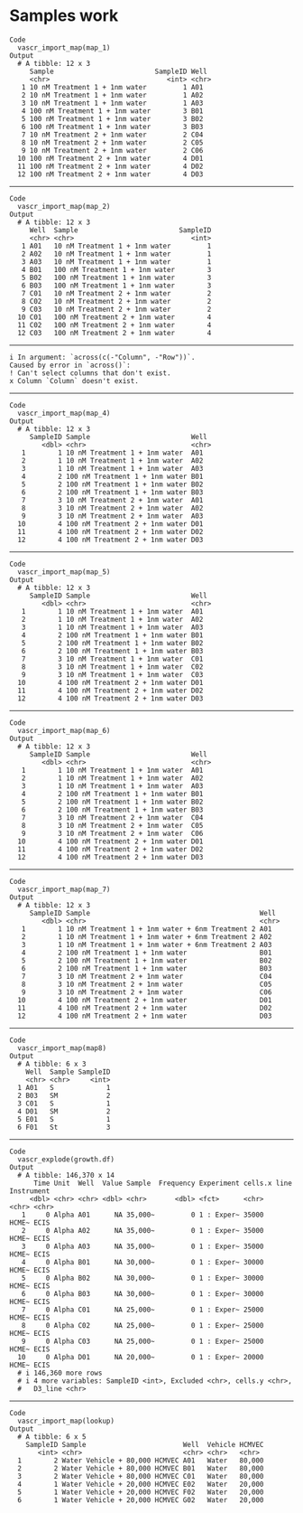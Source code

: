 # Samples work

    Code
      vascr_import_map(map_1)
    Output
      # A tibble: 12 x 3
         Sample                         SampleID Well 
         <chr>                             <int> <chr>
       1 10 nM Treatment 1 + 1nm water         1 A01  
       2 10 nM Treatment 1 + 1nm water         1 A02  
       3 10 nM Treatment 1 + 1nm water         1 A03  
       4 100 nM Treatment 1 + 1nm water        3 B01  
       5 100 nM Treatment 1 + 1nm water        3 B02  
       6 100 nM Treatment 1 + 1nm water        3 B03  
       7 10 nM Treatment 2 + 1nm water         2 C04  
       8 10 nM Treatment 2 + 1nm water         2 C05  
       9 10 nM Treatment 2 + 1nm water         2 C06  
      10 100 nM Treatment 2 + 1nm water        4 D01  
      11 100 nM Treatment 2 + 1nm water        4 D02  
      12 100 nM Treatment 2 + 1nm water        4 D03  

---

    Code
      vascr_import_map(map_2)
    Output
      # A tibble: 12 x 3
         Well  Sample                         SampleID
         <chr> <chr>                             <int>
       1 A01   10 nM Treatment 1 + 1nm water         1
       2 A02   10 nM Treatment 1 + 1nm water         1
       3 A03   10 nM Treatment 1 + 1nm water         1
       4 B01   100 nM Treatment 1 + 1nm water        3
       5 B02   100 nM Treatment 1 + 1nm water        3
       6 B03   100 nM Treatment 1 + 1nm water        3
       7 C01   10 nM Treatment 2 + 1nm water         2
       8 C02   10 nM Treatment 2 + 1nm water         2
       9 C03   10 nM Treatment 2 + 1nm water         2
      10 C01   100 nM Treatment 2 + 1nm water        4
      11 C02   100 nM Treatment 2 + 1nm water        4
      12 C03   100 nM Treatment 2 + 1nm water        4

---

    i In argument: `across(c(-"Column", -"Row"))`.
    Caused by error in `across()`:
    ! Can't select columns that don't exist.
    x Column `Column` doesn't exist.

---

    Code
      vascr_import_map(map_4)
    Output
      # A tibble: 12 x 3
         SampleID Sample                         Well 
            <dbl> <chr>                          <chr>
       1        1 10 nM Treatment 1 + 1nm water  A01  
       2        1 10 nM Treatment 1 + 1nm water  A02  
       3        1 10 nM Treatment 1 + 1nm water  A03  
       4        2 100 nM Treatment 1 + 1nm water B01  
       5        2 100 nM Treatment 1 + 1nm water B02  
       6        2 100 nM Treatment 1 + 1nm water B03  
       7        3 10 nM Treatment 2 + 1nm water  A01  
       8        3 10 nM Treatment 2 + 1nm water  A02  
       9        3 10 nM Treatment 2 + 1nm water  A03  
      10        4 100 nM Treatment 2 + 1nm water D01  
      11        4 100 nM Treatment 2 + 1nm water D02  
      12        4 100 nM Treatment 2 + 1nm water D03  

---

    Code
      vascr_import_map(map_5)
    Output
      # A tibble: 12 x 3
         SampleID Sample                         Well 
            <dbl> <chr>                          <chr>
       1        1 10 nM Treatment 1 + 1nm water  A01  
       2        1 10 nM Treatment 1 + 1nm water  A02  
       3        1 10 nM Treatment 1 + 1nm water  A03  
       4        2 100 nM Treatment 1 + 1nm water B01  
       5        2 100 nM Treatment 1 + 1nm water B02  
       6        2 100 nM Treatment 1 + 1nm water B03  
       7        3 10 nM Treatment 1 + 1nm water  C01  
       8        3 10 nM Treatment 1 + 1nm water  C02  
       9        3 10 nM Treatment 1 + 1nm water  C03  
      10        4 100 nM Treatment 2 + 1nm water D01  
      11        4 100 nM Treatment 2 + 1nm water D02  
      12        4 100 nM Treatment 2 + 1nm water D03  

---

    Code
      vascr_import_map(map_6)
    Output
      # A tibble: 12 x 3
         SampleID Sample                         Well 
            <dbl> <chr>                          <chr>
       1        1 10 nM Treatment 1 + 1nm water  A01  
       2        1 10 nM Treatment 1 + 1nm water  A02  
       3        1 10 nM Treatment 1 + 1nm water  A03  
       4        2 100 nM Treatment 1 + 1nm water B01  
       5        2 100 nM Treatment 1 + 1nm water B02  
       6        2 100 nM Treatment 1 + 1nm water B03  
       7        3 10 nM Treatment 2 + 1nm water  C04  
       8        3 10 nM Treatment 2 + 1nm water  C05  
       9        3 10 nM Treatment 2 + 1nm water  C06  
      10        4 100 nM Treatment 2 + 1nm water D01  
      11        4 100 nM Treatment 2 + 1nm water D02  
      12        4 100 nM Treatment 2 + 1nm water D03  

---

    Code
      vascr_import_map(map_7)
    Output
      # A tibble: 12 x 3
         SampleID Sample                                          Well 
            <dbl> <chr>                                           <chr>
       1        1 10 nM Treatment 1 + 1nm water + 6nm Treatment 2 A01  
       2        1 10 nM Treatment 1 + 1nm water + 6nm Treatment 2 A02  
       3        1 10 nM Treatment 1 + 1nm water + 6nm Treatment 2 A03  
       4        2 100 nM Treatment 1 + 1nm water                  B01  
       5        2 100 nM Treatment 1 + 1nm water                  B02  
       6        2 100 nM Treatment 1 + 1nm water                  B03  
       7        3 10 nM Treatment 2 + 1nm water                   C04  
       8        3 10 nM Treatment 2 + 1nm water                   C05  
       9        3 10 nM Treatment 2 + 1nm water                   C06  
      10        4 100 nM Treatment 2 + 1nm water                  D01  
      11        4 100 nM Treatment 2 + 1nm water                  D02  
      12        4 100 nM Treatment 2 + 1nm water                  D03  

---

    Code
      vascr_import_map(map8)
    Output
      # A tibble: 6 x 3
        Well  Sample SampleID
        <chr> <chr>     <int>
      1 A01   S             1
      2 B03   SM            2
      3 C01   S             1
      4 D01   SM            2
      5 E01   S             1
      6 F01   St            3

---

    Code
      vascr_explode(growth.df)
    Output
      # A tibble: 146,370 x 14
          Time Unit  Well  Value Sample  Frequency Experiment cells.x line  Instrument
         <dbl> <chr> <chr> <dbl> <chr>       <dbl> <fct>      <chr>   <chr> <chr>     
       1     0 Alpha A01      NA 35,000~         0 1 : Exper~ 35000   HCME~ ECIS      
       2     0 Alpha A02      NA 35,000~         0 1 : Exper~ 35000   HCME~ ECIS      
       3     0 Alpha A03      NA 35,000~         0 1 : Exper~ 35000   HCME~ ECIS      
       4     0 Alpha B01      NA 30,000~         0 1 : Exper~ 30000   HCME~ ECIS      
       5     0 Alpha B02      NA 30,000~         0 1 : Exper~ 30000   HCME~ ECIS      
       6     0 Alpha B03      NA 30,000~         0 1 : Exper~ 30000   HCME~ ECIS      
       7     0 Alpha C01      NA 25,000~         0 1 : Exper~ 25000   HCME~ ECIS      
       8     0 Alpha C02      NA 25,000~         0 1 : Exper~ 25000   HCME~ ECIS      
       9     0 Alpha C03      NA 25,000~         0 1 : Exper~ 25000   HCME~ ECIS      
      10     0 Alpha D01      NA 20,000~         0 1 : Exper~ 20000   HCME~ ECIS      
      # i 146,360 more rows
      # i 4 more variables: SampleID <int>, Excluded <chr>, cells.y <chr>,
      #   D3_line <chr>

---

    Code
      vascr_import_map(lookup)
    Output
      # A tibble: 6 x 5
        SampleID Sample                        Well  Vehicle HCMVEC
           <int> <chr>                         <chr> <chr>   <chr> 
      1        2 Water Vehicle + 80,000 HCMVEC A01   Water   80,000
      2        2 Water Vehicle + 80,000 HCMVEC B01   Water   80,000
      3        2 Water Vehicle + 80,000 HCMVEC C01   Water   80,000
      4        1 Water Vehicle + 20,000 HCMVEC E02   Water   20,000
      5        1 Water Vehicle + 20,000 HCMVEC F02   Water   20,000
      6        1 Water Vehicle + 20,000 HCMVEC G02   Water   20,000

